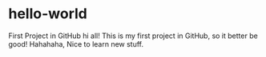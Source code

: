 # hello-world
First Project in GitHub
hi all!
This is my first project in GitHub, so it better be good! Hahahaha, Nice to learn new stuff.

